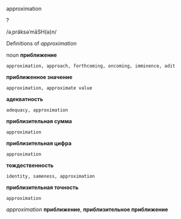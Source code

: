 approximation

?

/əˌpräksəˈmāSH(ə)n/

Definitions of _approximation_

noun
**приближение**

    approximation, approach, forthcoming, oncoming, imminence, adit
**приближенное значение**

    approximation, approximate value
**адекватность**

    adequacy, approximation
**приблизительная сумма**

    approximation
**приблизительная цифра**

    approximation
**тождественность**

    identity, sameness, approximation
**приблизительная точность**

    approximation

_approximation_
**приближение**, **приблизительное приближение**